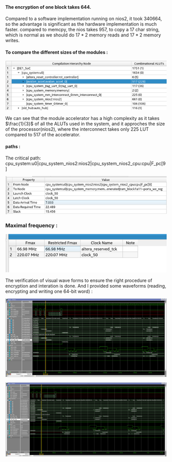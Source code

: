## 
#### The encryption of one block takes 644.
Compared to a software implementation running on nios2, it took 340664, so the advantage is significant as the hardware implementation is much faster.
compared to memcpy, the nios takes 957, to copy a 17 char string, which is normal as we should do $17*2$ memory reads and $17*2$ memory writes.

#### To compare the different sizes of the modules : 
![](./docs/ALUTs_comparaison.png)

We can see that the module accelerator has a high complexity as it takes $\frac{1}{3}$ of all the ALUTs used in the system, and it approches the size of the processor(nios2), where the interconnect takes only 225 LUT compared to 517 of the accelerator.

#### paths : 
The critical path: cpu_system:u0|cpu_system_nios2:nios2|cpu_system_nios2_cpu:cpu|F_pc[9]

![](./docs/critical_path.png)

### Maximal frequency : 
![](./docs/Fmax.png)








The verification of visual wave forms to ensure the right procedure of encryption and interation is done. And I provided some waveforms (reading, encrypting and writing one 64-bit word) :

![](./docs/wave.png)


![](./docs/wave2.png)